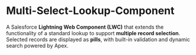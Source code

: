 # Multi-Select-Lookup-Component
A Salesforce **Lightning Web Component (LWC)** that extends the functionality of a standard lookup to support **multiple record selection**. Selected records are displayed as **pills**, with built-in validation and dynamic search powered by Apex.  
